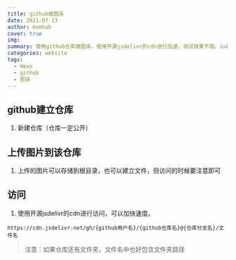 ```yaml
---
title: github做图床
date: 2021-07-13
author: mxmhub
cover: true
img: 
summary: 使用github仓库做图床，使用开源jsdelivr的cdn进行加速，测试效果不错。👍👍👍👍👍👍
categories: website
tags:
  - Hexo
  - github
  - 图床
---
```


## github建立仓库
1. 新建仓库（仓库一定公开）

## 上传图片到该仓库
1. 上传的图片可以存储到根目录，也可以建立文件，但访问的时候要注意即可

## 访问
1. 使用开源jsdelivr的cdn进行访问，可以加快速度。

```
https://cdn.jsdelivr.net/gh/{github用户名}/{github仓库名}@{仓库分支名}/文件名
```
> 注意：如果仓库还有文件夹，文件名中也好包含文件夹路径